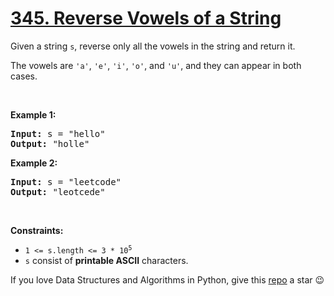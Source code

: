 # [345. Reverse Vowels of a String][title]

<p>Given a string <code>s</code>, reverse only all the vowels in the string and return it.</p>
<p>The vowels are <code>'a'</code>, <code>'e'</code>, <code>'i'</code>, <code>'o'</code>, and <code>'u'</code>, and they can appear in both cases.</p>
<p> </p>
<p><strong>Example 1:</strong></p>
<pre><strong>Input:</strong> s = "hello"
<strong>Output:</strong> "holle"
</pre><p><strong>Example 2:</strong></p>
<pre><strong>Input:</strong> s = "leetcode"
<strong>Output:</strong> "leotcede"
</pre>
<p> </p>
<p><strong>Constraints:</strong></p>
<ul>
<li><code>1 &lt;= s.length &lt;= 3 * 10<sup>5</sup></code></li>
<li><code>s</code> consist of <strong>printable ASCII</strong> characters.</li>
</ul>


If you love Data Structures and Algorithms in Python, give this [repo][me] a star :wink:

[title]: https://leetcode.com/problems/reverse-vowels-of-a-string
[me]: https://github.com/bumblebee211196/awesome-python-leetcode